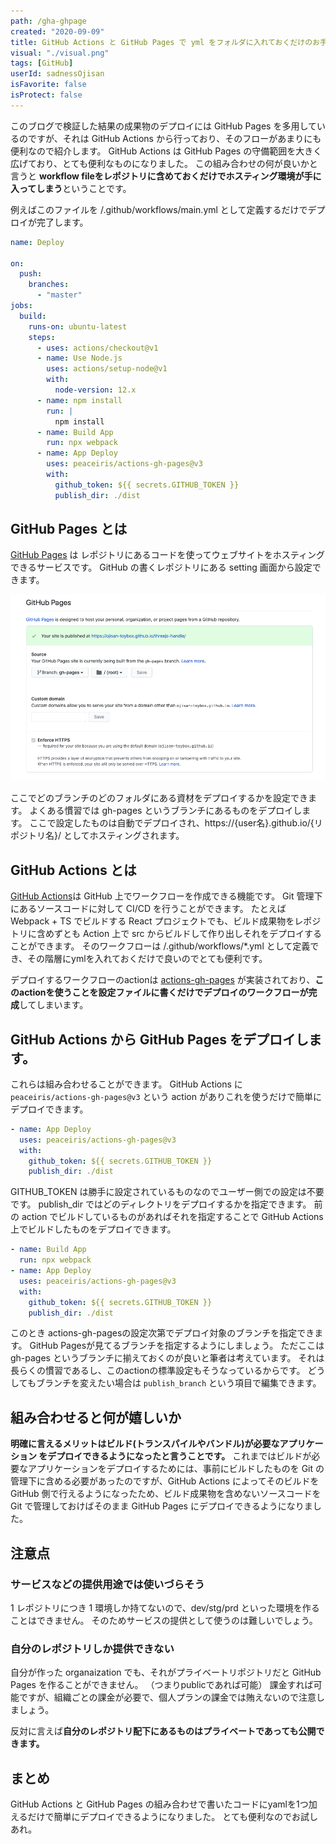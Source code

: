 ```yaml
---
path: /gha-ghpage
created: "2020-09-09"
title: GitHub Actions と GitHub Pages で yml をフォルダに入れておくだけのお手軽デプロイ
visual: "./visual.png"
tags: [GitHub]
userId: sadnessOjisan
isFavorite: false
isProtect: false
---
```


このブログで検証した結果の成果物のデプロイには GitHub Pages を多用しているのですが、それは GitHub Actions から行っており、そのフローがあまりにも便利なので紹介します。
GitHub Actions は GitHub Pages の守備範囲を大きく広げており、とても便利なものになりました。
この組み合わせの何が良いかと言うと **workflow fileをレポジトリに含めておくだけでホスティング環境が手に入ってしまう**ということです。

例えばこのファイルを /.github/workflows/main.yml として定義するだけでデプロイが完了します。

```yml:title=/.github/workflows/main.yml
name: Deploy

on:
  push:
    branches:
      - "master"
jobs:
  build:
    runs-on: ubuntu-latest
    steps:
      - uses: actions/checkout@v1
      - name: Use Node.js
        uses: actions/setup-node@v1
        with:
          node-version: 12.x
      - name: npm install
        run: |
          npm install
      - name: Build App
        run: npx webpack
      - name: App Deploy 
        uses: peaceiris/actions-gh-pages@v3
        with:
          github_token: ${{ secrets.GITHUB_TOKEN }}
          publish_dir: ./dist
```


## GitHub Pages とは

[GitHub Pages](https://docs.github.com/ja/github/working-with-github-pages/about-github-pages) は レポジトリにあるコードを使ってウェブサイトをホスティングできるサービスです。
GitHub の書くレポジトリにある setting 画面から設定できます。

![GitHub Pagesの設定](./ghpages.png)

ここでどのブランチのどのフォルダにある資材をデプロイするかを設定できます。
よくある慣習では gh-pages というブランチにあるものをデプロイします。
ここで設定したものは自動でデプロイされ、https://{user名}.github.io/{リポジトリ名}/ としてホスティングされます。

## GitHub Actions とは

[GitHub Actions](https://github.co.jp/features/actions)は GitHub 上でワークフローを作成できる機能です。
Git 管理下にあるソースコードに対して CI/CD を行うことができます。
たとえば Webpack + TS でビルドする React プロジェクトでも、ビルド成果物をレポジトリに含めずとも Action 上で src からビルドして作り出しそれをデプロイすることができます。
そのワークフローは /.github/workflows/*.yml として定義でき、その階層にymlを入れておくだけで良いのでとても便利です。

デプロイするワークフローのactionは [actions-gh-pages](https://github.com/peaceiris/actions-gh-pages) が実装されており、**このactionを使うことを設定ファイルに書くだけでデプロイのワークフローが完成**してしまいます。

## GitHub Actions から GitHub Pages をデプロイします。

これらは組み合わせることができます。
GitHub Actions に `peaceiris/actions-gh-pages@v3` という action がありこれを使うだけで簡単にデプロイできます。

```yml
- name: App Deploy
  uses: peaceiris/actions-gh-pages@v3
  with:
    github_token: ${{ secrets.GITHUB_TOKEN }}
    publish_dir: ./dist
```

GITHUB\_TOKEN は勝手に設定されているものなのでユーザー側での設定は不要です。
publish_dir ではどのディレクトリをデプロイするかを指定できます。
前の action でビルドしているものがあればそれを指定することで GitHub Actions 上でビルドしたものをデプロイできます。

```yml
- name: Build App
  run: npx webpack
- name: App Deploy
  uses: peaceiris/actions-gh-pages@v3
  with:
    github_token: ${{ secrets.GITHUB_TOKEN }}
    publish_dir: ./dist
```

このとき actions-gh-pagesの設定次第でデプロイ対象のブランチを指定できます。
GitHub Pagesが見てるブランチを指定するようにしましょう。
ただここは gh-pages というブランチに揃えておくのが良いと筆者は考えています。
それは長らくの慣習であるし、このactionの標準設定もそうなっているからです。
どうしてもブランチを変えたい場合は `publish_branch` という項目で編集できます。

## 組み合わせると何が嬉しいか

**明確に言えるメリットはビルド(トランスパイルやバンドル)が必要なアプリケーション をデプロイできるようになったと言うことです。**
これまではビルドが必要なアプリケーションをデプロイするためには、事前にビルドしたものを Git の管理下に含める必要があったのですが、GitHub Actions によってそのビルドを GitHub 側で行えるようになったため、ビルド成果物を含めないソースコードを Git で管理しておけばそのまま GitHub Pages にデプロイできるようになりました。

## 注意点

### サービスなどの提供用途では使いづらそう

1 レポジトリにつき 1 環境しか持てないので、dev/stg/prd といった環境を作ることはできません。
そのためサービスの提供として使うのは難しいでしょう。

### 自分のレポジトリしか提供できない

自分が作った organaization でも、それがプライベートリポジトリだと GitHub Pages を作ることができません。
（つまりpublicであれば可能）
課金すれば可能ですが、組織ごとの課金が必要で、個人プランの課金では賄えないので注意しましょう。

反対に言えば**自分のレポジトリ配下にあるものはプライベートであっても公開できます。**

## まとめ

GitHub Actions と GitHub Pages の組み合わせで書いたコードにyamlを1つ加えるだけで簡単にデプロイできるようになりました。
とても便利なのでお試しあれ。